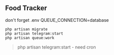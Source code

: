 ## Food Tracker

don't forget .env QUEUE_CONNECTION=database


```
php artisan migrate
php artisan telegram:start
php artisan queue:work
```

> php artisan telegram:start - need cron 